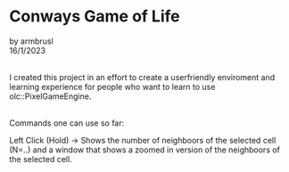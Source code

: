 # Conways Game of Life
by armbrusl <br />
16/1/2023 <br /> <br />

I created this project in an effort to create a userfriendly enviroment and learning experience for people who want to learn to use olc::PixelGameEngine. <br /> <br />

Commands one can use so far:

Left Click (Hold) -> Shows the number of neighboors of the selected cell (N=..) and a window that shows a zoomed in version of the neighboors of the selected cell. <br />
